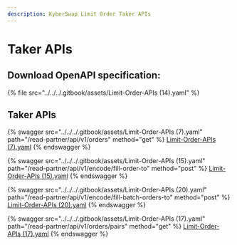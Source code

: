 ```yaml
---
description: KyberSwap Limit Order Taker APIs
---
```


# Taker APIs

## Download OpenAPI specification:

{% file src="../../../.gitbook/assets/Limit-Order-APIs (14).yaml" %}

## Taker APIs

{% swagger src="../../../.gitbook/assets/Limit-Order-APIs (7).yaml" path="/read-partner/api/v1/orders" method="get" %}
[Limit-Order-APIs (7).yaml](<../../../.gitbook/assets/Limit-Order-APIs (7).yaml>)
{% endswagger %}

{% swagger src="../../../.gitbook/assets/Limit-Order-APIs (15).yaml" path="/read-partner/api/v1/encode/fill-order-to" method="post" %}
[Limit-Order-APIs (15).yaml](<../../../.gitbook/assets/Limit-Order-APIs (15).yaml>)
{% endswagger %}

{% swagger src="../../../.gitbook/assets/Limit-Order-APIs (20).yaml" path="/read-partner/api/v1/encode/fill-batch-orders-to" method="post" %}
[Limit-Order-APIs (20).yaml](<../../../.gitbook/assets/Limit-Order-APIs (20).yaml>)
{% endswagger %}

{% swagger src="../../../.gitbook/assets/Limit-Order-APIs (17).yaml" path="/read-partner/api/v1/orders/pairs" method="get" %}
[Limit-Order-APIs (17).yaml](<../../../.gitbook/assets/Limit-Order-APIs (17).yaml>)
{% endswagger %}
